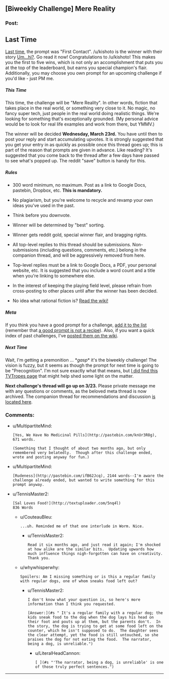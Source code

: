 ## [Biweekly Challenge] Mere Reality

### Post:

## Last Time

[Last time,](https://www.reddit.com/r/rational/comments/47g108/biweekly_challenge_first_contact/?sort=confidence) the prompt was "First Contact". /u/kishoto is the winner with their story [Um...hi?](https://www.reddit.com/r/rational/comments/47g108/biweekly_challenge_first_contact/d0d2met). Go read it now! Congratulations to /u/kishoto! This makes you the first to five wins, which is not only an accomplishment that puts you at the top of the leaderboard, but earns you special champion's flair. Additionally, you may choose you own prompt for an upcoming challenge if you'd like - just PM me.

##### This Time

This time, the challenge will be "Mere Reality". In other words, fiction that takes place in the real world, or something very close to it. No magic, no fancy super tech, just people in the real world doing realistic things. We're looking for something that's exceptionally grounded. (My personal advice would be to look for real life examples and work from there, but YMMV.)

The winner will be decided **Wednesday, March 23rd.** You have until then to post your reply and start accumulating upvotes. It is strongly suggested that you get your entry in as quickly as possible once this thread goes up; this is part of the reason that prompts are given in advance. Like reading? It's suggested that you come back to the thread after a few days have passed to see what's popped up. The reddit "save" button is handy for this.

##### Rules

* 300 word minimum, no maximum. Post as a link to Google Docs, pastebin, Dropbox, etc. **This is mandatory.**

* No plagiarism, but you're welcome to recycle and revamp your own ideas you've used in the past.

* Think before you downvote.

* Winner will be determined by "best" sorting.

* Winner gets reddit gold, special winner flair, and bragging rights.

* All top-level replies to this thread should be submissions. Non-submissions (including questions, comments, etc.) belong in the companion thread, and will be aggressively removed from here.

* Top-level replies must be a link to Google Docs, a PDF, your personal website, etc. It is suggested that you include a word count and a title when you're linking to somewhere else.

* In the interest of keeping the playing field level, please refrain from cross-posting to other places until after the winner has been decided.

* No idea what rational fiction is? [Read the wiki!](http://www.reddit.com/r/rational/wiki/index)

##### Meta

If you think you have a good prompt for a challenge, [add it to the list](https://docs.google.com/spreadsheets/d/1B6HaZc8FYkr6l6Q4cwBc9_-Yq1g0f_HmdHK5L1tbEbA/edit?usp=sharing) (remember that [a good prompt is not a recipe](http://www.reddit.com/r/WritingPrompts/wiki/prompts?src=RECIPE)). Also, if you want a quick index of past challenges, I've [posted them on the wiki](https://www.reddit.com/r/rational/wiki/weeklychallenge).

##### Next Time

Wait, I'm getting a premonition ... \**gasp*\* it's the biweekly challenge! The vision is fuzzy, but it seems as though the prompt for next time is going to be "Precognition". I'm not sure exactly what that means, but [I did find this TVTropes page](http://tvtropes.org/pmwiki/pmwiki.php/Main/Seers?from=Main.Precognition) that might help shed some light on the matter.

**Next challenge's thread will go up on 3/23.** Please private message me with any questions or comments, as the beloved meta thread is now archived. The companion thread for recommendations and discussion [is located here](https://www.reddit.com/r/rational/comments/49qxc4/challenge_companion_mere_reality/).

### Comments:

- u/MultipartiteMind:
  ```
  [Yes, We Have No Medicinal Pills](http://pastebin.com/knUr3R8g), 671 words.

  (Something that I thought of about two months ago, but only remembered very belatedly.  Though after this challenge ended, wrote and posting anyway for fun.)
  ```

- u/MultipartiteMind:
  ```
  [Rudeness](http://pastebin.com/ifB62Jcq), 2144 words--I'm aware the challenge already ended, but wanted to write something for this prompt anyway.
  ```

- u/TennisMaster2:
  ```
  [Sal Loves Food!](http://textuploader.com/5nq4l)     
  836 Words
  ```

  - u/CouteauBleu:
    ```
    ...uh. Reminded me of that one interlude in Worm. Nice.
    ```

    - u/TennisMaster2:
      ```
      Read it six months ago, and just read it again; I'm shocked at how alike are the similar bits.  Updating upwards how much influence things nigh-forgotten can have on creativity.  Thank you.
      ```

  - u/whywhisperwhy:
    ```
    Spoilers: Am I missing something or is this a regular family with regular dogs, one of whom sneaks food left out?
    ```

    - u/TennisMaster2:
      ```
      I don't know what your question is, so here's more information than I think you requested.

      [Answer:](#s " It's a regular family with a regular dog; the kids sneak food to the dog when the dog lays his head on their foot and pouts up at them, but the parents don't.  In the story, the dog is trying to get at some food left on the counter, which he isn't supposed to do.  The daughter sees the clear attempt, yet the food is still untouched, so she praises the dog for not eating the food.  The narrator, being a dog, is unreliable.")
      ```

      - u/LiteralHeadCannon:
        ```
        [ ](#s "'The narrator, being a dog, is unreliable' is one of those truly perfect sentences.")
        ```

---

